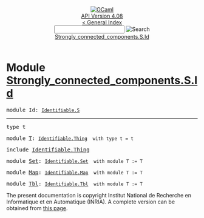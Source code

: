 <!-- ((! set title API !)) ((! set documentation !)) ((! set api !)) ((! set nobreadcrumb !)) -->
<div class="api"><header><nav class="toc brand"><a class="brand" href="https://ocaml.org/"><img src="colour-logo-gray.svg" class="svg" alt="OCaml"></a></nav><nav class="toc"><div class="toc_version"><a href="/docs" id="version-select">API Version 4.08</a></div><a href="index.html">&lt; General Index</a><div class="api_search"><input type="text" name="apisearch" id="api_search" oninput="mySearch(false);" onkeypress="this.oninput();" onclick="this.oninput();" onpaste="this.oninput();">
<img src="search_icon.svg" alt="Search" class="svg" onclick="mySearch(false)"></div>
<div id="search_results"></div><div class="toc_title"><a href="#top">Strongly_connected_components.S.Id</a></div><ul></ul></nav></header>

<h1>Module <a href="type_Strongly_connected_components.S.Id.html">Strongly_connected_components.S.Id</a></h1>

<pre><span id="MODULEId"><span class="keyword">module</span> Id</span>: <code class="type"><a href="Identifiable.S.html">Identifiable.S</a></code><code class="type"> </code></pre><hr width="100%">

<pre><span id="TYPEt"><span class="keyword">type</span> <code class="type"></code>t</span> </pre>


<pre><span id="MODULET"><span class="keyword">module</span> <a href="Identifiable.S.T.html">T</a></span>: <code class="type"><a href="Identifiable.Thing.html">Identifiable.Thing</a></code><code class="type">  with type t = t</code></pre>
<pre><span class="keyword">include</span> <a href="Identifiable.Thing.html">Identifiable.Thing</a></pre>

<pre><span id="MODULESet"><span class="keyword">module</span> <a href="Identifiable.S.Set.html">Set</a></span>: <code class="type"><a href="Identifiable.Set.html">Identifiable.Set</a></code><code class="type">  with module T := T</code></pre>
<pre><span id="MODULEMap"><span class="keyword">module</span> <a href="Identifiable.S.Map.html">Map</a></span>: <code class="type"><a href="Identifiable.Map.html">Identifiable.Map</a></code><code class="type">  with module T := T</code></pre>
<pre><span id="MODULETbl"><span class="keyword">module</span> <a href="Identifiable.S.Tbl.html">Tbl</a></span>: <code class="type"><a href="Identifiable.Tbl.html">Identifiable.Tbl</a></code><code class="type">  with module T := T</code></pre>
<div class="copyright">The present documentation is copyright Institut National de Recherche en Informatique et en Automatique (INRIA). A complete version can be obtained from <a href="http://caml.inria.fr/pub/docs/manual-ocaml/">this page</a>.</div></div>